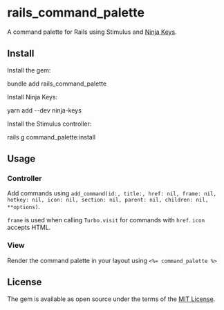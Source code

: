# rails_command_palette

A command palette for Rails using Stimulus and [Ninja Keys](https://github.com/ssleptsov/ninja-keys).

## Install

Install the gem:

  bundle add rails_command_palette

Install Ninja Keys:

  yarn add --dev ninja-keys

Install the Stimulus controller:

  rails g command_palette:install

## Usage

### Controller

Add commands using `add_command(id:, title:, href: nil, frame: nil, hotkey: nil, icon: nil, section: nil, parent: nil, children: nil, **options)`.

`frame` is used when calling `Turbo.visit` for commands with `href`. `icon` accepts HTML.

### View

Render the command palette in your layout using `<%= command_palette %>` 

## License

The gem is available as open source under the terms of the [MIT License](https://opensource.org/licenses/MIT).
